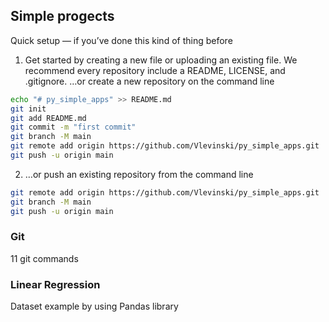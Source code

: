 ## Simple progects

Quick setup — if you’ve done this kind of thing before

1. Get started by creating a new file or uploading an existing file. We recommend every repository include a README, LICENSE, and .gitignore.
…or create a new repository on the command line

```sh
echo "# py_simple_apps" >> README.md
git init
git add README.md
git commit -m "first commit"
git branch -M main
git remote add origin https://github.com/Vlevinski/py_simple_apps.git
git push -u origin main
```
2. …or push an existing repository from the command line

``` sh
git remote add origin https://github.com/Vlevinski/py_simple_apps.git
git branch -M main
git push -u origin main
```


### Git
11 git commands

### Linear Regression
Dataset example by using Pandas library
